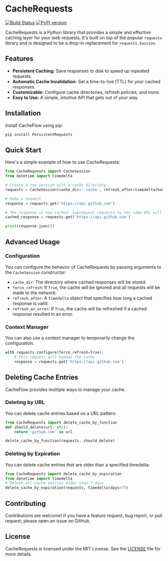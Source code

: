 # CacheRequests

[![Build Status](https://img.shields.io/badge/build-passing-brightgreen)](https://github.com/thefcraft/CacheRequests)
[![PyPI version](https://badge.fury.io/py/PersistentRequests.svg)](https://badge.fury.io/py/PersistentRequests)

CacheRequests is a Python library that provides a simple and effective caching layer for your web requests. It's built on top of the popular `requests` library and is designed to be a drop-in replacement for `requests.Session`.

## Features

*   **Persistent Caching:** Save responses to disk to speed up repeated requests.
*   **Automatic Cache Invalidation:** Set a time-to-live (TTL) for your cached responses.
*   **Customizable:** Configure cache directories, refresh policies, and more.
*   **Easy to Use:** A simple, intuitive API that gets out of your way.

## Installation

Install CacheFlow using pip:

```bash
pip install PersistentRequests
```

## Quick Start

Here's a simple example of how to use CacheRequests:

```python
from CacheRequests import CacheSession
from datetime import timedelta

# Create a new session with a cache directory
requests = CacheSession(cache_dir='.cache', refresh_after=timedelta(hours=1)) # or use `from CacheRequests import requests`

# Make a request
response = requests.get('https://api.github.com')

# The response is now cached. Subsequent requests to the same URL will be served from the cache.
cached_response = requests.get('https://api.github.com')

print(response.json())
```

## Advanced Usage

### Configuration

You can configure the behavior of CacheRequests by passing arguments to the `CacheSession` constructor:

*   `cache_dir`: The directory where cached responses will be stored.
*   `force_refresh`: If `True`, the cache will be ignored and all requests will be made to the network.
*   `refresh_after`: A `timedelta` object that specifies how long a cached response is valid.
*   `refresh_on_error`: If `True`, the cache will be refreshed if a cached response resulted in an error.

### Context Manager

You can also use a context manager to temporarily change the configuration:

```python
with requests.configure(force_refresh=True):
    # This request will bypass the cache
    response = requests.get('https://api.github.com')
```

## Deleting Cache Entries

CacheFlow provides multiple ways to manage your cache.

### Deleting by URL

You can delete cache entries based on a URL pattern:

```python
from CacheRequests import delete_cache_by_function
def should_delete(url: str):
    return 'github.com' in url

delete_cache_by_function(requests, should_delete)
```
### Deleting by Expiration

You can delete cache entries that are older than a specified timedelta:

```python
from CacheRequests import delete_cache_by_expiration
from datetime import timedelta
# Delete all cache entries older than 7 days
delete_cache_by_expiration(requests, timedelta(days=7))
```


## Contributing

Contributions are welcome! If you have a feature request, bug report, or pull request, please open an issue on GitHub.

## License

CacheRequests is licensed under the MIT License. See the [LICENSE](LICENSE) file for more details.